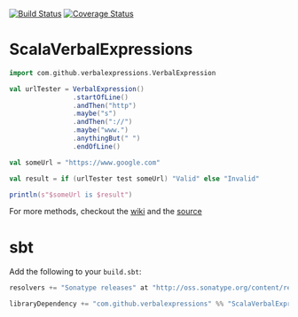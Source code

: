 [![Build Status](https://travis-ci.org/pathikrit/ScalaVerbalExpressions.png?branch=master)](http://travis-ci.org/pathikrit/ScalaVerbalExpressions) [![Coverage Status](https://coveralls.io/repos/pathikrit/ScalaVerbalExpressions/badge.png)](https://coveralls.io/r/pathikrit/ScalaVerbalExpressions)

ScalaVerbalExpressions
=====================

```scala
import com.github.verbalexpressions.VerbalExpression

val urlTester = VerbalExpression()
                .startOfLine()
                .andThen("http")
                .maybe("s")
                .andThen("://")
                .maybe("www.")
                .anythingBut(" ")
                .endOfLine()

val someUrl = "https://www.google.com"

val result = if (urlTester test someUrl) "Valid" else "Invalid"

println(s"$someUrl is $result")
```  

For more methods, checkout the [wiki](https://github.com/VerbalExpressions/JSVerbalExpressions/wiki) and the [source](src/main/scala/com/github/verbalexpressions/VerbalExpression.scala)

sbt
===
Add the following to your `build.sbt`:
```scala
resolvers += "Sonatype releases" at "http://oss.sonatype.org/content/repositories/releases/"

libraryDependency += "com.github.verbalexpressions" %% "ScalaVerbalExpressions" % "0.0.1"
```
